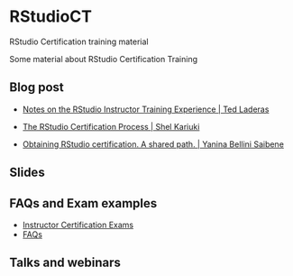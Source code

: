 # RStudioCT

RStudio Certification training material

Some material about RStudio Certification Training


## Blog post

* [Notes on the RStudio Instructor Training Experience | Ted Laderas](https://laderast.github.io/2019/11/15/my-experience-with-rstudio-instructor-training/)

* [The RStudio Certification Process | Shel Kariuki](https://shelkariuki.netlify.app/blog/certification/)

* [Obtaining RStudio certification. A shared path. | Yanina Bellini Saibene](https://yabellini.netlify.app/post/rstudiocertification/)
## Slides


## FAQs and Exam examples

* [Instructor Certification Exams](https://education.rstudio.com/blog/2020/02/instructor-certification-exams/)
* [FAQs](https://education.rstudio.com/trainers/)


## Talks and webinars

